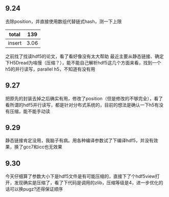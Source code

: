 ## 9.24
去除position，并直接使用数组代替链式hash，测一下上限

|  total | 139 |
|  ----  | ---- |
| insert | 3.06 |

之前找了找读hdf5的论文，看了看好像没有太大帮助
最近主要从静态链接、确定下H5Dread为啥慢（压缩？），能不能自己解析hdf5这几个方面来看，找到一个h5的并行读写，parallel h5，不知道有没有用

## 9.27
把原先的封装去掉之后确实有用，修改了position（但是修改的不够完全），看了看所谓的hdf5并行读写，都是针对分布式系统的，目前的想法是确认一下h5有没有压缩，能不能手动读
## 9.29
静态链接肯定没用，我脑子有病。用各种编译参数试了下编译hdf5，并没有效果，换了gcc7和icc也无效果
## 9.30
今天仔细算了参数大小下是hdf5文件是有可能压缩的，直接下了个hdf5view打开，发现确实是压缩了，看了下代码是调用的zlib，压缩等级是4，进一步优化的话可以换pugz?还得保证顺序